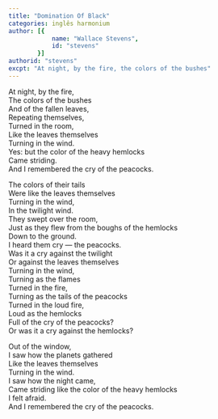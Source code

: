 ```yaml
---
title: "Domination Of Black"
categories: inglês harmonium
author: [{
			name: "Wallace Stevens",
			id: "stevens"
		}]
authorid: "stevens"
excpt: "At night, by the fire, the colors of the bushes"
---
```

At night, by the fire, \
The colors of the bushes \
And of the fallen leaves, \
Repeating themselves, \
Turned in the room, \
Like the leaves themselves \
Turning in the wind. \
Yes: but the color of the heavy hemlocks \
Came striding. \
And I remembered the cry of the peacocks.

The colors of their tails \
Were like the leaves themselves \
Turning in the wind, \
In the twilight wind. \
They swept over the room, \
Just as they flew from the boughs of the hemlocks \
Down to the ground. \
I heard them cry — the peacocks. \
Was it a cry against the twilight \
Or against the leaves themselves \
Turning in the wind, \
Turning as the flames \
Turned in the fire, \
Turning as the tails of the peacocks \
Turned in the loud fire, \
Loud as the hemlocks \
Full of the cry of the peacocks? \
Or was it a cry against the hemlocks?

Out of the window, \
I saw how the planets gathered \
Like the leaves themselves \
Turning in the wind. \
I saw how the night came, \
Came striding like the color of the heavy hemlocks \
I felt afraid. \
And I remembered the cry of the peacocks.